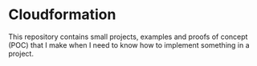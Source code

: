 # Cloudformation 

This repository contains small projects, examples and proofs of concept (POC) that I make when I need to know how to implement something in a project.
